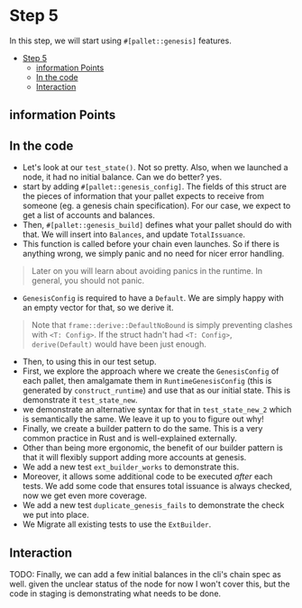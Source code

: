 # Step 5

In this step, we will start using `#[pallet::genesis]` features.

- [Step 5](#step-5)
	- [information Points](#information-points)
	- [In the code](#in-the-code)
	- [Interaction](#interaction)

## information Points



## In the code

- Let's look at our `test_state()`. Not so pretty. Also, when we launched a node, it had no initial
  balance. Can we do better? yes.
- start by adding `#[pallet::genesis_config]`. The fields of this struct are the pieces of
  information that your pallet expects to receive from someone (eg. a genesis chain specification).
  For our case, we expect to get a list of accounts and balances.
- Then, `#[pallet::genesis_build]` defines what your pallet should do with that. We will insert into
  `Balances`, and update `TotalIssuance`.
- This function is called before your chain even launches. So if there is anything wrong, we simply
  panic and no need for nicer error handling.

> Later on you will learn about avoiding panics in the runtime. In general, you should not panic.

- `GenesisConfig` is required to have a `Default`. We are simply happy with an empty vector for
  that, so we derive it.

> Note that `frame::derive::DefaultNoBound` is simply preventing clashes with `<T: Config>`. If the
> struct hadn't had `<T: Config>`, `derive(Default)` would have been just enough.

- Then, to using this in our test setup.
- First, we explore the approach where we create the `GenesisConfig` of each pallet, then amalgamate
  them in `RuntimeGenesisConfig` (this is generated by `construct_runtime`) and use that as our
  initial state. This is demonstrate it `test_state_new`.
- we demonstrate an alternative syntax for that in `test_state_new_2` which is semantically the
  same. We leave it up to you to figure out why!
- Finally, we create a builder pattern to do the same. This is a very common practice in Rust and is
  well-explained externally.
- Other than being more ergonomic, the benefit of our builder pattern is that it will flexibly
  support adding more accounts at genesis.
- We add a new test `ext_builder_works` to demonstrate this.
- Moreover, it allows some additional code to be executed *after* each tests. We add some code that
  ensures total issuance is always checked, now we get even more coverage.
- We add a new test `duplicate_genesis_fails` to demonstrate the check we put into place.
- We Migrate all existing tests to use the `ExtBuilder`.


## Interaction

TODO: Finally, we can add a few initial balances in the cli's chain spec as well. given the unclear
status of the node for now I won't cover this, but the code in staging is demonstrating what needs
to be done.
